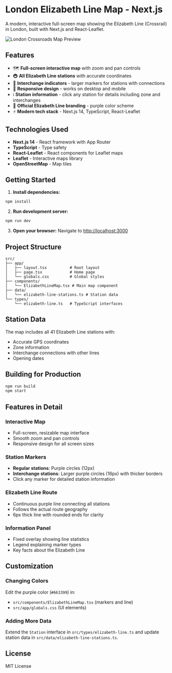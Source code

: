 # London Elizabeth Line Map - Next.js

A modern, interactive full-screen map showing the Elizabeth Line (Crossrail) in London, built with Next.js and React-Leaflet.

![London Crossroads Map Preview](london-crossroads.png)

## Features

- 🗺️ **Full-screen interactive map** with zoom and pan controls
- 🚇 **All Elizabeth Line stations** with accurate coordinates
- 🔄 **Interchange indicators** - larger markers for stations with connections
- 📱 **Responsive design** - works on desktop and mobile
- ℹ️ **Station information** - click any station for details including zone and interchanges
- 🎨 **Official Elizabeth Line branding** - purple color scheme
- ⚡ **Modern tech stack** - Next.js 14, TypeScript, React-Leaflet

## Technologies Used

- **Next.js 14** - React framework with App Router
- **TypeScript** - Type safety
- **React-Leaflet** - React components for Leaflet maps
- **Leaflet** - Interactive maps library
- **OpenStreetMap** - Map tiles

## Getting Started

1. **Install dependencies:**

```bash
npm install
```

2. **Run development server:**

```bash
npm run dev
```

3. **Open your browser:**
   Navigate to [http://localhost:3000](http://localhost:3000)

## Project Structure

```
src/
├── app/
│   ├── layout.tsx          # Root layout
│   ├── page.tsx            # Home page
│   └── globals.css         # Global styles
├── components/
│   └── ElizabethLineMap.tsx # Main map component
├── data/
│   └── elizabeth-line-stations.ts # Station data
└── types/
    └── elizabeth-line.ts   # TypeScript interfaces
```

## Station Data

The map includes all 41 Elizabeth Line stations with:

- Accurate GPS coordinates
- Zone information
- Interchange connections with other lines
- Opening dates

## Building for Production

```bash
npm run build
npm start
```

## Features in Detail

### Interactive Map

- Full-screen, resizable map interface
- Smooth zoom and pan controls
- Responsive design for all screen sizes

### Station Markers

- **Regular stations**: Purple circles (12px)
- **Interchange stations**: Larger purple circles (16px) with thicker borders
- Click any marker for detailed station information

### Elizabeth Line Route

- Continuous purple line connecting all stations
- Follows the actual route geography
- 6px thick line with rounded ends for clarity

### Information Panel

- Fixed overlay showing line statistics
- Legend explaining marker types
- Key facts about the Elizabeth Line

## Customization

### Changing Colors

Edit the purple color (`#663399`) in:

- `src/components/ElizabethLineMap.tsx` (markers and line)
- `src/app/globals.css` (UI elements)

### Adding More Data

Extend the `Station` interface in `src/types/elizabeth-line.ts` and update station data in `src/data/elizabeth-line-stations.ts`.

## License

MIT License
